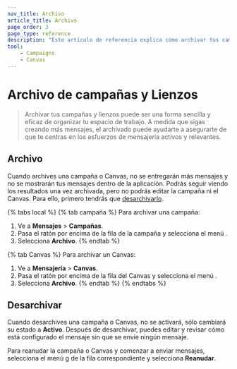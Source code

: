```yaml
---
nav_title: Archivo
article_title: Archivo
page_order: 3
page_type: reference
description: "Este artículo de referencia explica cómo archivar tus campañas y Lienzos."
tool:
    - Campaigns
    - Canvas
---
```


# Archivo de campañas y Lienzos

> Archivar tus campañas y lienzos puede ser una forma sencilla y eficaz de organizar tu espacio de trabajo. A medida que sigas creando más mensajes, el archivado puede ayudarte a asegurarte de que te centras en los esfuerzos de mensajería activos y relevantes.

## Archivo

Cuando archives una campaña o Canvas, no se entregarán más mensajes y no se mostrarán tus mensajes dentro de la aplicación. Podrás seguir viendo los resultados una vez archivada, pero no podrás editar la campaña ni el Canvas. Para ello, primero tendrás que [desarchivarlo](#unarchiving-campaigns-and-canvases).

{% tabs local %}
{% tab campaña %}
Para archivar una campaña:

1. Ve a **Mensajes** > **Campañas**.
2. Pasa el ratón por encima de la fila de la campaña y selecciona el menú <i class="fas fa-ellipsis-vertical"></i>.
3. Selecciona **Archivo**.
{% endtab %}

{% tab Canvas %}
Para archivar un Canvas:

1. Ve a **Mensajería** > **Canvas**.
2. Pasa el ratón por encima de la fila del Canvas y selecciona el menú <i class="fas fa-ellipsis-vertical"></i>.
3. Selecciona **Archivo**.
{% endtab %}
{% endtabs %}

## Desarchivar

Cuando desarchives una campaña o Canvas, no se activará, sólo cambiará su estado a **Activo**. Después de desarchivar, puedes editar y revisar cómo está configurado el mensaje sin que se envíe ningún mensaje.

Para reanudar la campaña o Canvas y comenzar a enviar mensajes, selecciona el menú g<i class="fas fa-ellipsis-vertical"></i> de la fila correspondiente y selecciona **Reanudar**.
